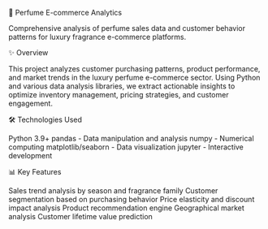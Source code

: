 🌸 Perfume E-commerce Analytics

Comprehensive analysis of perfume sales data and customer behavior patterns for luxury fragrance e-commerce platforms.

✨ Overview

This project analyzes customer purchasing patterns, product performance, and market trends in the luxury perfume e-commerce sector. Using Python and various data analysis libraries, we extract actionable insights to optimize inventory management, pricing strategies, and customer engagement.

🛠️ Technologies Used

Python 3.9+
pandas - Data manipulation and analysis
numpy - Numerical computing
matplotlib/seaborn - Data visualization
jupyter - Interactive development

📊 Key Features

Sales trend analysis by season and fragrance family
Customer segmentation based on purchasing behavior
Price elasticity and discount impact analysis
Product recommendation engine
Geographical market analysis
Customer lifetime value prediction
